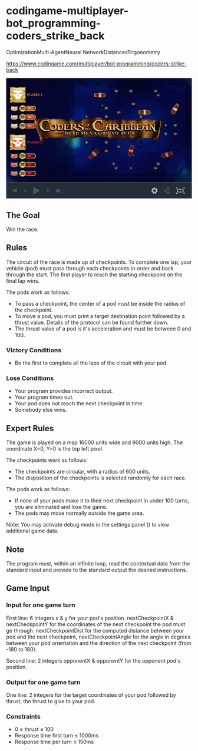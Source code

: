 # codingame-multiplayer-bot_programming-coders_strike_back
OptimizationMulti-AgentNeural NetworkDistancesTrigonometry

https://www.codingame.com/multiplayer/bot-programming/coders-strike-back

![alt text](screenshots/ScreenShot001.png)


## The Goal

Win the race.

## Rules

The circuit of the race is made up of checkpoints. To complete one lap, your vehicle (pod) must pass through each checkpoints in order and back through the start. The first player to reach the starting checkpoint on the final lap wins.

The pods work as follows:
- To pass a checkpoint, the center of a pod must be inside the radius of the checkpoint.
- To move a pod, you must print a target destination point followed by a thrust value. Details of the protocol can be found further down.
- The thrust value of a pod is it's acceleration and must be between 0 and 100.
 
### Victory Conditions
- Be the first to complete all the laps of the circuit with your pod.
 
### Lose Conditions
- Your program provides incorrect output.
- Your program times out.
- Your pod does not reach the next checkpoint in time.
- Somebody else wins.

## Expert Rules

The game is played on a map 16000 units wide and 9000 units high. The coordinate X=0, Y=0 is the top left pixel.

The checkpoints work as follows:
- The checkpoints are circular, with a radius of 600 units.
- The disposition of the checkpoints is selected randomly for each race.

The pods work as follows:
- If none of your pods make it to their next checkpoint in under 100 turns, you are eliminated and lose the game.
- The pods may move normally outside the game area.

Note: You may activate debug mode in the settings panel () to view additional game data.

## Note

The program must, within an infinite loop, read the contextual data from the standard input and provide to the standard output the desired instructions.

## Game Input

### Input for one game turn

First line: 6 integers x & y for your pod's position. nextCheckpointX & nextCheckpointY for the coordinates of the next checkpoint the pod must go through. nextCheckpointDist for the computed distance between your pod and the next checkpoint, nextCheckpointAngle for the angle in degrees between your pod orientation and the direction of the next checkpoint (from -180 to 180).

Second line: 2 integers opponentX & opponentY for the opponent pod's position.

### Output for one game turn

One line: 2 integers for the target coordinates of your pod followed by thrust, the thrust to give to your pod.

### Constraints

- 0 ≤ thrust ≤ 100
- Response time first turn ≤ 1000ms
- Response time per turn ≤ 150ms
